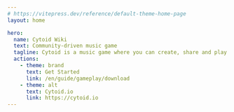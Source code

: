 ```yaml
---
# https://vitepress.dev/reference/default-theme-home-page
layout: home

hero:
  name: Cytoid Wiki
  text: Community-driven music game
  tagline: Cytoid is a music game where you can create, share and play your own levels!
  actions:
    - theme: brand
      text: Get Started
      link: /en/guide/gameplay/download
    - theme: alt
      text: Cytoid.io
      link: https://cytoid.io
---
```

